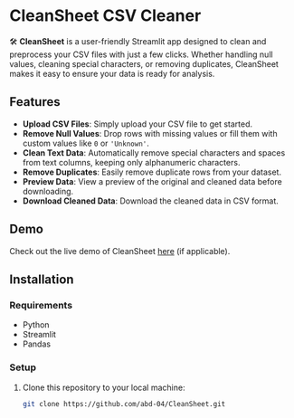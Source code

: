 

# CleanSheet CSV Cleaner

🛠️ **CleanSheet** is a user-friendly Streamlit app designed to clean and preprocess your CSV files with just a few clicks. Whether handling null values, cleaning special characters, or removing duplicates, CleanSheet makes it easy to ensure your data is ready for analysis.

## Features
- **Upload CSV Files**: Simply upload your CSV file to get started.
- **Remove Null Values**: Drop rows with missing values or fill them with custom values like `0` or `'Unknown'`.
- **Clean Text Data**: Automatically remove special characters and spaces from text columns, keeping only alphanumeric characters.
- **Remove Duplicates**: Easily remove duplicate rows from your dataset.
- **Preview Data**: View a preview of the original and cleaned data before downloading.
- **Download Cleaned Data**: Download the cleaned data in CSV format.

## Demo
Check out the live demo of CleanSheet [here](#link-to-demo) (if applicable).

## Installation

### Requirements

- Python 
- Streamlit
- Pandas


### Setup

1. Clone this repository to your local machine:

   ```bash
   git clone https://github.com/abd-04/CleanSheet.git
